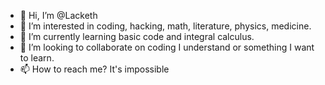 - 👋 Hi, I’m @Lacketh
- 👀 I’m interested in coding, hacking, math, literature, physics, medicine.
- 🌱 I’m currently learning basic code and integral calculus.
- 💞️ I’m looking to collaborate on coding I understand or something I want to learn.
- 📫 How to reach me? It's impossible 

<!---
Lacketh/Lacketh is a ✨ special ✨ repository because its `README.md` (this file) appears on your GitHub profile.
You can click the Preview link to take a look at your changes.
--->
